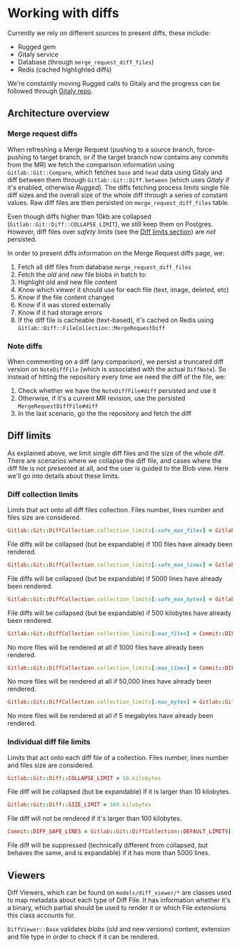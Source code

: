 # Working with diffs

Currently we rely on different sources to present diffs, these include:

- Rugged gem
- Gitaly service
- Database (through `merge_request_diff_files`)
- Redis (cached highlighted diffs)

We're constantly moving Rugged calls to Gitaly and the progress can be followed through [Gitaly repo](https://gitlab.com/gitlab-org/gitaly).

## Architecture overview

### Merge request diffs

When refreshing a Merge Request (pushing to a source branch, force-pushing to target branch, or if the target branch now contains any commits from the MR)
we fetch the comparison information using `Gitlab::Git::Compare`, which fetches `base` and `head` data using Gitaly and diff between them through
`Gitlab::Git::Diff.between` (which uses _Gitaly_ if it's enabled, otherwise _Rugged_).
The diffs fetching process _limits_ single file diff sizes and the overall size of the whole diff through a series of constant values. Raw diff files are
then persisted on `merge_request_diff_files` table. 

Even though diffs higher than 10kb are collapsed (`Gitlab::Git::Diff::COLLAPSE_LIMIT`), we still keep them on Postgres. However, diff files over _safety limits_
(see the [Diff limits section](#diff-limits)) are _not_ persisted.

In order to present diffs information on the Merge Request diffs page, we:

1. Fetch all diff files from database `merge_request_diff_files`
2. Fetch the _old_ and _new_ file blobs in batch to:
  1. Highlight old and new file content
  2. Know which viewer it should use for each file (text, image, deleted, etc)
  3. Know if the file content changed
  4. Know if it was stored externally
  5. Know if it had storage errors
3. If the diff file is cacheable (text-based), it's cached on Redis
using `Gitlab::Diff::FileCollection::MergeRequestDiff`

### Note diffs

When commenting on a diff (any comparison), we persist a truncated diff version
on `NoteDiffFile` (which is associated with the actual `DiffNote`). So instead
of hitting the repository every time we need the diff of the file, we:

1. Check whether we have the `NoteDiffFile#diff` persisted and use it
2. Otherwise, if it's a current MR revision, use the persisted
`MergeRequestDiffFile#diff`
3. In the last scenario, go the the repository and fetch the diff

## Diff limits

As explained above, we limit single diff files and the size of the whole diff. There are scenarios where we collapse the diff file,
and cases where the diff file is not presented at all, and the user is guided to the Blob view. Here we'll go into details about
these limits.

### Diff collection limits

Limits that act onto all diff files collection. Files number, lines number and files size are considered.

```ruby
Gitlab::Git::DiffCollection.collection_limits[:safe_max_files] = Gitlab::Git::DiffCollection::DEFAULT_LIMITS[:max_files] = 100
```

File diffs will be collapsed (but be expandable) if 100 files have already been rendered.


```ruby
Gitlab::Git::DiffCollection.collection_limits[:safe_max_lines] = Gitlab::Git::DiffCollection::DEFAULT_LIMITS[:max_lines] = 5000 
```

File diffs will be collapsed (but be expandable) if 5000 lines have already been rendered.


```ruby
Gitlab::Git::DiffCollection.collection_limits[:safe_max_bytes] = Gitlab::Git::DiffCollection.collection_limits[:safe_max_files] * 5.kilobytes = 500.kilobytes 
```

File diffs will be collapsed (but be expandable) if 500 kilobytes have already been rendered.


```ruby
Gitlab::Git::DiffCollection.collection_limits[:max_files] = Commit::DIFF_HARD_LIMIT_FILES = 1000 
```

No more files will be rendered at all if 1000 files have already been rendered.


```ruby
Gitlab::Git::DiffCollection.collection_limits[:max_lines] = Commit::DIFF_HARD_LIMIT_LINES = 50000 
```

No more files will be rendered at all if 50,000 lines have already been rendered.

```ruby
Gitlab::Git::DiffCollection.collection_limits[:max_bytes] = Gitlab::Git::DiffCollection.collection_limits[:max_files] * 5.kilobytes = 5000.kilobytes 
```

No more files will be rendered at all if 5 megabytes have already been rendered.


### Individual diff file limits

Limits that act onto each diff file of a collection. Files number, lines number and files size are considered.

```ruby
Gitlab::Git::Diff::COLLAPSE_LIMIT = 10.kilobytes
```

File diff will be collapsed (but be expandable) if it is larger than 10 kilobytes.

```ruby
Gitlab::Git::Diff::SIZE_LIMIT = 100.kilobytes
```

File diff will not be rendered if it's larger than 100 kilobytes.


```ruby
Commit::DIFF_SAFE_LINES = Gitlab::Git::DiffCollection::DEFAULT_LIMITS[:max_lines] = 5000
```

File diff will be suppressed (technically different from collapsed, but behaves the same, and is expandable) if it has more than 5000 lines.

## Viewers

Diff Viewers, which can be found on `models/diff_viewer/*` are classes used to map metadata about each type of Diff File. It has information
whether it's a binary, which partial should be used to render it or which File extensions this class accounts for. 

`DiffViewer::Base` validates _blobs_ (old and new versions) content, extension and file type in order to check if it can be rendered.


